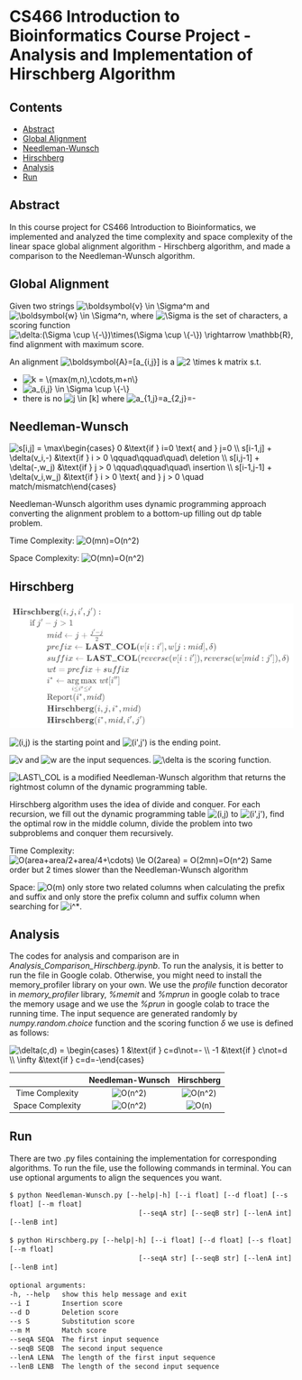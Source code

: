 # CS466 Introduction to Bioinformatics Course Project - Analysis and Implementation of Hirschberg Algorithm

## Contents
  - [Abstract](#abstract)
  - [Global Alignment](#global-alignment)
  - [Needleman-Wunsch](#needleman-wunsch)
  - [Hirschberg](#hirschberg)
  - [Analysis](#analysis)
  - [Run](#run)


<a name="abstract"></a>
## Abstract
In this course project for CS466 Introduction to Bioinformatics, we implemented and analyzed the time complexity and space complexity of the linear space global alignment algorithm - Hirschberg algorithm, and made a comparison to the Needleman-Wunsch algorithm. 

<a name="global"></a>
## Global Alignment
Given two strings <img src="https://latex.codecogs.com/svg.image?\boldsymbol{v}&space;\in&space;\Sigma^m" title="\boldsymbol{v} \in \Sigma^m" /> and <img src="https://latex.codecogs.com/svg.image?\boldsymbol{w}&space;\in&space;\Sigma^n" title="\boldsymbol{w} \in \Sigma^n" />, where <img src="https://latex.codecogs.com/svg.image?\Sigma" title="\Sigma" /> is the set of characters, a scoring function <img src="https://latex.codecogs.com/svg.image?\delta:(\Sigma&space;\cup&space;\{-\})\times(\Sigma&space;\cup&space;\{-\})&space;\rightarrow&space;\mathbb{R}" title="\delta:(\Sigma \cup \{-\})\times(\Sigma \cup \{-\}) \rightarrow \mathbb{R}" />, find alignment with maximum score.

An alignment <img src="https://latex.codecogs.com/svg.image?\boldsymbol{A}=[a_{i,j}]" title="\boldsymbol{A}=[a_{i,j}]" /> is a <img src="https://latex.codecogs.com/svg.image?2&space;\times&space;k" title="2 \times k" /> matrix s.t. 
- <img src="https://latex.codecogs.com/svg.image?k&space;=&space;\{max(m,n),\cdots,m&plus;n\}" title="k = \{max(m,n),\cdots,m+n\}" />
- <img src="https://latex.codecogs.com/svg.image?a_{i,j}&space;\in&space;\Sigma&space;\cup&space;\{-\}" title="a_{i,j} \in \Sigma \cup \{-\}" />
- there is no <img src="https://latex.codecogs.com/svg.image?j&space;\in&space;[k]" title="j \in [k]" /> where <img src="https://latex.codecogs.com/svg.image?a_{1,j}=a_{2,j}=-" title="a_{1,j}=a_{2,j}=-" />

<a name="needleman-wunsch"></a>
## Needleman-Wunsch
<img src="https://latex.codecogs.com/svg.image?s[i,j]&space;=&space;\max\begin{cases}&space;&space;0&space;&\text{if&space;}&space;i=0&space;\text{&space;and&space;}&space;j=0&space;\\&space;&space;s[i-1,j]&space;&plus;&space;\delta(v_i,-)&space;&\text{if&space;}&space;i&space;>&space;0&space;\qquad\qquad\quad\&space;deletion&space;\\&space;&space;&space;s[i,j-1]&space;&plus;&space;\delta(-,w_j)&space;&\text{if&space;}&space;j&space;>&space;0&space;\qquad\qquad\quad\&space;insertion&space;\\&space;&space;s[i-1,j-1]&space;&plus;&space;\delta(v_i,w_j)&space;&\text{if&space;}&space;i&space;>&space;0&space;\text{&space;and&space;}&space;j&space;>&space;0&space;\quad&space;match/mismatch\end{cases}" title="s[i,j] = \max\begin{cases} 0 &\text{if } i=0 \text{ and } j=0 \\ s[i-1,j] + \delta(v_i,-) &\text{if } i > 0 \qquad\qquad\quad\ deletion \\ s[i,j-1] + \delta(-,w_j) &\text{if } j > 0 \qquad\qquad\quad\ insertion \\ s[i-1,j-1] + \delta(v_i,w_j) &\text{if } i > 0 \text{ and } j > 0 \quad match/mismatch\end{cases}" />

Needleman-Wunsch algorithm uses dynamic programming approach converting the alignment problem to a bottom-up filling out dp table problem. 

Time Complexity: <img src="https://latex.codecogs.com/svg.image?O(mn)=O(n^2)" title="O(mn)=O(n^2)" /> 

Space Complexity: <img src="https://latex.codecogs.com/svg.image?O(mn)=O(n^2)" title="O(mn)=O(n^2)" />

<a name="hirschberg"></a>
## Hirschberg
![](Hirschberg_pseudocode.png)

<img src="https://latex.codecogs.com/svg.image?(i,j)" title="(i,j)" /> is the starting point and <img src="https://latex.codecogs.com/svg.image?(i',j')" title="(i',j')" /> is the ending point. 

<img src="https://latex.codecogs.com/svg.image?v" title="v" /> and <img src="https://latex.codecogs.com/svg.image?w" title="w" /> are the input sequences. <img src="https://latex.codecogs.com/svg.image?\delta" title="\delta" /> is the scoring function. 

<img src="https://latex.codecogs.com/svg.image?LAST\_COL" title="LAST\_COL" /> is a modified Needleman-Wunsch algorithm that returns the rightmost column of the dynamic programming table. 

Hirschberg algorithm uses the idea of divide and conquer. For each recursion, we fill out the dynamic programming table <img src="https://latex.codecogs.com/svg.image?(i,j)" title="(i,j)" /> to <img src="https://latex.codecogs.com/svg.image?(i',j')" title="(i',j')" />, find the optimal row in the middle column, divide the problem into two subproblems and conquer them recursively.

Time Complexity: 
<img src="https://latex.codecogs.com/svg.image?O(area&plus;area/2&plus;area/4&plus;\cdots)&space;\le&space;O(2area)&space;=&space;O(2mn)=O(n^2)" title="O(area+area/2+area/4+\cdots) \le O(2area) = O(2mn)=O(n^2)" />
Same order but 2 times slower than the Needleman-Wunsch algorithm

Space: <img src="https://latex.codecogs.com/svg.image?O(m)" title="O(m)" /> only store two related columns when calculating the prefix and suffix and only store the prefix column and suffix column when searching for <img src="https://latex.codecogs.com/svg.image?i^*" title="i^*" />.

<a name="analysis"></a>
## Analysis
The codes for analysis and comparison are in *Analysis_Comparison_Hirschberg.ipynb*. To run the analysis, it is better to run the file in Google colab. Otherwise, you might need to install the memory\_profiler library on your own. We use the *profile* function decorator in *memory\_profiler* library, *\%memit* and *\%mprun* in google colab to trace the memory usage and we use the *\%prun* in google colab to trace the running time. The input sequence are generated randomly by *numpy.random.choice* function and the scoring function $\delta$ we use is defined as follows: 

<img src="https://latex.codecogs.com/svg.image?\delta(c,d)&space;=&space;\begin{cases}&space;&space;&space;&space;&space;1&space;&\text{if&space;}&space;c=d\not=-&space;\\&space;&space;&space;&space;&space;-1&space;&\text{if&space;}&space;c\not=d&space;\\&space;&space;&space;&space;&space;\infty&space;&\text{if&space;}&space;c=d=-\end{cases}" title="\delta(c,d) = \begin{cases} 1 &\text{if } c=d\not=- \\ -1 &\text{if } c\not=d \\ \infty &\text{if } c=d=-\end{cases}" />

|                  | Needleman-Wunsch | Hirschberg |
|:----------------:|:----------------:|:----------:|
| Time Complexity  |     <img src="https://latex.codecogs.com/svg.image?O(n^2)" title="O(n^2)" />     |  <img src="https://latex.codecogs.com/svg.image?O(n^2)" title="O(n^2)" />  | 
| Space Complexity |     <img src="https://latex.codecogs.com/svg.image?O(n^2)" title="O(n^2)" />     |   <img src="https://latex.codecogs.com/svg.image?O(n)" title="O(n)" />   |

<a name="run"></a>
## Run
There are two .py files containing the implementation for corresponding algorithms. To run the file, use the following commands in terminal. You can use optional arguments to align the sequences you want. 

    $ python Needleman-Wunsch.py [--help|-h] [--i float] [--d float] [--s float] [--m float] 
                                    [--seqA str] [--seqB str] [--lenA int] [--lenB int]

    $ python Hirschberg.py [--help|-h] [--i float] [--d float] [--s float] [--m float] 
                                    [--seqA str] [--seqB str] [--lenA int] [--lenB int]

    optional arguments:
    -h, --help   show this help message and exit
    --i I        Insertion score
    --d D        Deletion score
    --s S        Substitution score
    --m M        Match score
    --seqA SEQA  The first input sequence
    --seqB SEQB  The second input sequence
    --lenA LENA  The length of the first input sequence
    --lenB LENB  The length of the second input sequence
